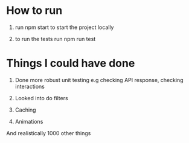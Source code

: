 # How to run

1) run npm start to start the project locally

2) to run the tests run npm run test

# Things I could have done

1) Done more robust unit testing e.g checking API response, checking interactions

2) Looked into do filters

3) Caching

4) Animations

And realistically 1000 other things
